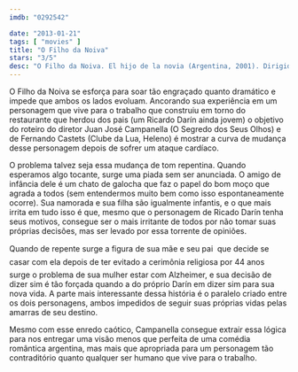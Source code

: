 ```yaml
---
imdb: "0292542"

date: "2013-01-21"
tags: [ "movies" ]
title: "O Filho da Noiva"
stars: "3/5"
desc: "O Filho da Noiva. El hijo de la novia (Argentina, 2001). Dirigido por Juan José Campanella. Escrito por Juan José Campanella, Fernando Castets. Com Ricardo Darín, Héctor Alterio, Norma Aleandro, Eduardo Blanco, Natalia Verbeke, Gimena Nóbile, David Masajnik, Claudia Fontán, Atilio Pozzobon."
---
```

O Filho da Noiva se esforça para soar tão engraçado quanto dramático e impede que ambos os lados evoluam. Ancorando sua experiência em um personagem que vive para o trabalho que construiu em torno do restaurante que herdou dos pais (um Ricardo Darín ainda jovem) o objetivo do roteiro do diretor Juan José Campanella (O Segredo dos Seus Olhos) e de Fernando Castets (Clube da Lua, Heleno) é mostrar a curva de mudança desse personagem depois de sofrer um ataque cardíaco.

O problema talvez seja essa mudança de tom repentina. Quando esperamos algo tocante, surge uma piada sem ser anunciada. O amigo de infância dele é um chato de galocha que faz o papel do bom moço que agrada a todos (sem entendermos muito bem como isso espontaneamente ocorre). Sua namorada e sua filha são igualmente infantis, e o que mais irrita em tudo isso é que, mesmo que o personagem de Ricado Darín tenha seus motivos, consegue ser o mais irritante de todos por não tomar suas próprias decisões, mas ser levado por essa torrente de opiniões.

Quando de repente surge a figura de sua mãe e seu pai  que decide se casar com ela depois de ter evitado a cerimônia religiosa por 44 anos  surge o problema de sua mulher estar com Alzheimer, e sua decisão de dizer sim é tão forçada quando a do próprio Darín em dizer sim para sua nova vida. A parte mais interessante dessa história é o paralelo criado entre os dois personagens, ambos impedidos de seguir suas próprias vidas pelas amarras de seu destino.

Mesmo com esse enredo caótico, Campanella consegue extrair essa lógica para nos entregar uma visão menos que perfeita de uma comédia romântica argentina, mas mais que apropriada para um personagem tão contraditório quanto qualquer ser humano que vive para o trabalho.

